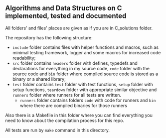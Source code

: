 ## Algorithms and Data Structures on C implemented, tested and documented

All folders' and files' places are given as if you are in C_solutions folder.

The repository has the  following structure:

- `include` folder contains files with helper functions and macros, such as
minimal testing framework, logger and some macros for increased code 
readability;
- `src` folder contains `headers` folder with defines, typedefs and 
declarations for everything in my source code, `code` folder with the source
code and `bin` folder where compiled source code is stored as a binary or a 
shared library;
- `test` folder contains `test` folder with test functions, `setup` folder with
setup functions, `teardown` folder with appropriate similar objective and 
`runners` folder where runners for all tests are written. 
  - `runners` folder contains folders `code` with code for runners and `bin` 
  where there are compiled binaries for those runners

Also there is a Makefile in this folder where you can find everything you need
to know about the compilation process for this repo.

All tests are run by `make` command in this directory.
